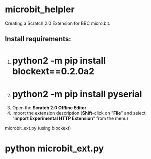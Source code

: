 # microbit_helpler
Creating a Scratch 2.0 Extension for BBC micro:bit.

## Install requirements:


1. # python2 -m pip install blockext==0.2.0a2
2. # python2 -m pip install pyserial
3. Open the **Scratch 2.0 Offline Editor**
4. Import the extension description (**Shift**-click on "**File**" and select "**Import Experimental HTTP Extension**" from the menu)


microbit_ext.py (using blockext)

# python microbit_ext.py

